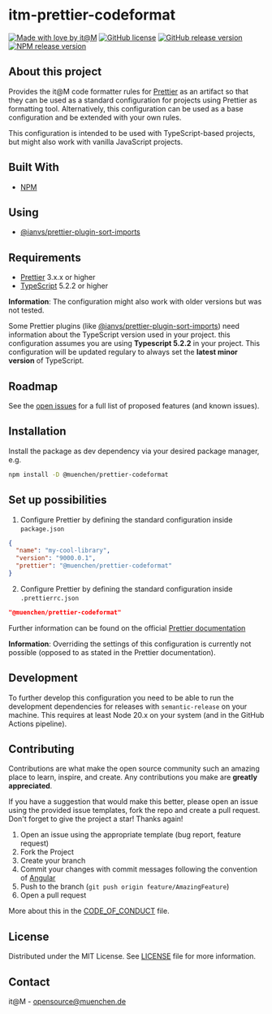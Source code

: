 # itm-prettier-codeformat

[![Made with love by it@M][made-with-love-shield]][itm-opensource]
[![GitHub license][license-shield]][license]
[![GitHub release version][github-release-shield]][releases]
[![NPM release version][npm-release-shield]][npm]

[made-with-love-shield]: https://img.shields.io/badge/made%20with%20%E2%9D%A4%20by-it%40M-yellow?style=for-the-badge
[license-shield]: https://img.shields.io/github/license/it-at-m/itm-prettier-codeformat?style=for-the-badge
[github-release-shield]: https://img.shields.io/github/v/release/it-at-m/itm-prettier-codeformat?style=for-the-badge
[npm-release-shield]: https://img.shields.io/npm/v/%40muenchen%2Fprettier-codeformat?style=for-the-badge

[itm-opensource]: https://opensource.muenchen.de/
[license]: https://github.com/it-at-m/itm-prettier-codeformat/blob/main/LICENSE
[releases]: https://github.com/it-at-m/itm-prettier-codeformat/releases
[npm]: https://www.npmjs.com/package/@muenchen/prettier-codeformat

## About this project

Provides the it@M code formatter rules for [Prettier](https://prettier.io/) as an artifact so that they can be used as a
standard configuration for projects using Prettier as formatting tool. Alternatively, this configuration can be used
as a base configuration and be extended with your own rules.

This configuration is intended to be used with TypeScript-based projects, but might also work with vanilla JavaScript projects.

## Built With

* [NPM](https://www.npmjs.com/)

## Using

* [@ianvs/prettier-plugin-sort-imports](https://github.com/IanVS/prettier-plugin-sort-imports)

## Requirements

* [Prettier](https://prettier.io/) 3.x.x or higher
* [TypeScript](https://www.typescriptlang.org/) 5.2.2 or higher

**Information**: The configuration might also work with older versions but was not tested.

Some Prettier plugins (like [@ianvs/prettier-plugin-sort-imports](https://github.com/IanVS/prettier-plugin-sort-imports)) need information about the TypeScript version used in your project. this configuration assumes you are using
**Typescript 5.2.2** in your project. This configuration will be updated regulary to always set the **latest minor version** of TypeScript.

## Roadmap

See the [open issues](https://github.com/it-at-m/itm-prettier-codeformat/issues) for a full list of proposed features (and known issues).

## Installation

Install the package as dev dependency via your desired package manager, e.g.

```bash
npm install -D @muenchen/prettier-codeformat
```

## Set up possibilities

1. Configure Prettier by defining the standard configuration inside `package.json`

```json
{
  "name": "my-cool-library",
  "version": "9000.0.1",
  "prettier": "@muenchen/prettier-codeformat"
}
```

2. Configure Prettier by defining the standard configuration inside `.prettierrc.json`

```json
"@muenchen/prettier-codeformat"
```

Further information can be found on the official [Prettier documentation](https://prettier.io/docs/en/configuration.html#sharing-configurations)

**Information**: Overriding the settings of this configuration is currently not possible (opposed to as stated in the Prettier documentation).

## Development

To further develop this configuration you need to be able to run the development dependencies for releases with `semantic-release` on your machine.
This requires at least Node 20.x on your system (and in the GitHub Actions pipeline).

## Contributing

Contributions are what make the open source community such an amazing place to learn, inspire, and create. Any contributions you make are **greatly appreciated**.

If you have a suggestion that would make this better, please open an issue using the provided issue templates, fork the repo and create a pull request.
Don't forget to give the project a star! Thanks again!

1. Open an issue using the appropriate template (bug report, feature request)
2. Fork the Project
3. Create your branch
4. Commit your changes with commit messages following the convention of [Angular](https://github.com/angular/angular.js/blob/master/DEVELOPERS.md#-git-commit-guidelines)
5. Push to the branch (`git push origin feature/AmazingFeature`)
6. Open a pull request

More about this in the [CODE_OF_CONDUCT](/CODE_OF_CONDUCT.md) file.

## License

Distributed under the MIT License. See [LICENSE](LICENSE) file for more information.

## Contact

it@M - opensource@muenchen.de
